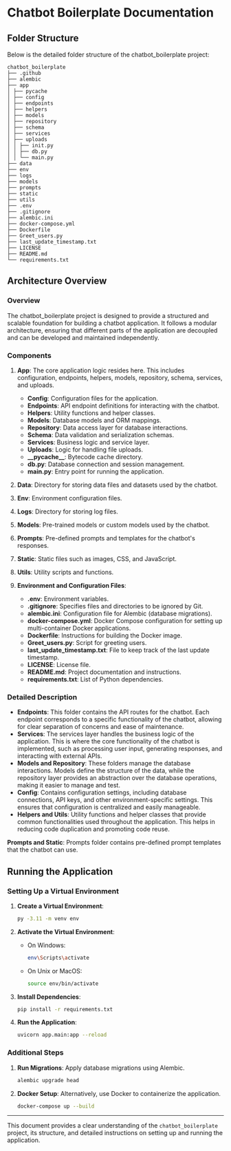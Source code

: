 # Chatbot Boilerplate Documentation

## Folder Structure

Below is the detailed folder structure of the chatbot_boilerplate project:

```
chatbot_boilerplate
├── .github
├── alembic
├── app
│ ├── pycache
│ ├── config
│ ├── endpoints
│ ├── helpers
│ ├── models
│ ├── repository
│ ├── schema
│ ├── services
│ ├── uploads
│ │ ├── init.py
│ │ ├── db.py
│ │ └── main.py
├── data
├── env
├── logs
├── models
├── prompts
├── static
├── utils
├── .env
├── .gitignore
├── alembic.ini
├── docker-compose.yml
├── Dockerfile
├── Greet_users.py
├── last_update_timestamp.txt
├── LICENSE
├── README.md
└── requirements.txt
```

## Architecture Overview

### Overview

The chatbot_boilerplate project is designed to provide a structured and scalable foundation for building a chatbot application. It follows a modular architecture, ensuring that different parts of the application are decoupled and can be developed and maintained independently.

### Components

1.  **App**: The core application logic resides here. This includes configuration, endpoints, helpers, models, repository, schema, services, and uploads.

    - **Config**: Configuration files for the application.
    - **Endpoints**: API endpoint definitions for interacting with the chatbot.
    - **Helpers**: Utility functions and helper classes.
    - **Models**: Database models and ORM mappings.
    - **Repository**: Data access layer for database interactions.
    - **Schema**: Data validation and serialization schemas.
    - **Services**: Business logic and service layer.
    - **Uploads**: Logic for handling file uploads.
    - **\_\_pycache\_\_**: Bytecode cache directory.
    - **db.py**: Database connection and session management.
    - **main.py**: Entry point for running the application.

2.  **Data**: Directory for storing data files and datasets used by the chatbot.
3.  **Env**: Environment configuration files.
4.  **Logs**: Directory for storing log files.
5.  **Models**: Pre-trained models or custom models used by the chatbot.
6.  **Prompts**: Pre-defined prompts and templates for the chatbot's responses.
7.  **Static**: Static files such as images, CSS, and JavaScript.
8.  **Utils**: Utility scripts and functions.
9.  **Environment and Configuration Files**:
    - **.env**: Environment variables.
    - **.gitignore**: Specifies files and directories to be ignored by Git.
    - **alembic.ini**: Configuration file for Alembic (database migrations).
    - **docker-compose.yml**: Docker Compose configuration for setting up multi-container Docker applications.
    - **Dockerfile**: Instructions for building the Docker image.
    - **Greet_users.py**: Script for greeting users.
    - **last_update_timestamp.txt**: File to keep track of the last update timestamp.
    - **LICENSE**: License file.
    - **README.md**: Project documentation and instructions.
    - **requirements.txt**: List of Python dependencies.

### Detailed Description

- **Endpoints**: This folder contains the API routes for the chatbot. Each endpoint corresponds to a specific functionality of the chatbot, allowing for clear separation of concerns and ease of maintenance.
- **Services**: The services layer handles the business logic of the application. This is where the core functionality of the chatbot is implemented, such as processing user input, generating responses, and interacting with external APIs.
- **Models and Repository**: These folders manage the database interactions. Models define the structure of the data, while the repository layer provides an abstraction over the database operations, making it easier to manage and test.
- **Config**: Contains configuration settings, including database connections, API keys, and other environment-specific settings. This ensures that configuration is centralized and easily manageable.
- **Helpers and Utils**: Utility functions and helper classes that provide common functionalities used throughout the application. This helps in reducing code duplication and promoting code reuse.

**Prompts and Static**: Prompts folder contains pre-defined prompt templates that the chatbot can use.

<!-- Create a virtual environment:
`py -3.11 -m venv env`

Activate the virtual environment:
`env\Scripts\activate`

Run these commands:
`pip install -r requirements.txt`
`uvicorn app.main:app` -->

## Running the Application

### Setting Up a Virtual Environment

1. **Create a Virtual Environment**:

   ```bash
   py -3.11 -m venv env
   ```

2. **Activate the Virtual Environment**:

   - On Windows:
     ```bash
     env\Scripts\activate
     ```
   - On Unix or MacOS:
     ```bash
     source env/bin/activate
     ```

3. **Install Dependencies**:

   ```bash
   pip install -r requirements.txt
   ```

4. **Run the Application**:
   ```bash
   uvicorn app.main:app --reload
   ```

### Additional Steps

1. **Run Migrations**: Apply database migrations using Alembic.

   ```bash
   alembic upgrade head
   ```

2. **Docker Setup**: Alternatively, use Docker to containerize the application.
   ```bash
   docker-compose up --build
   ```

---

This document provides a clear understanding of the `chatbot_boilerplate` project, its structure, and detailed instructions on setting up and running the application.

